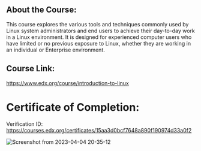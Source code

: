 About the Course:
---
This course explores the various tools and techniques commonly used by Linux system administrators and end users to achieve their day-to-day work in a Linux environment. It is designed for experienced computer users who have limited or no previous exposure to Linux, whether they are working in an individual or Enterprise environment.

Course Link:
---
https://www.edx.org/course/introduction-to-linux

Certificate of Completion:
===
Verification ID: https://courses.edx.org/certificates/15aa3d0bcf7648a890f190974d33a0f2

![Screenshot from 2023-04-04 20-35-12](https://user-images.githubusercontent.com/76735748/229837738-b3ee0312-798a-4c34-bf51-5ff28f963e7e.png)
